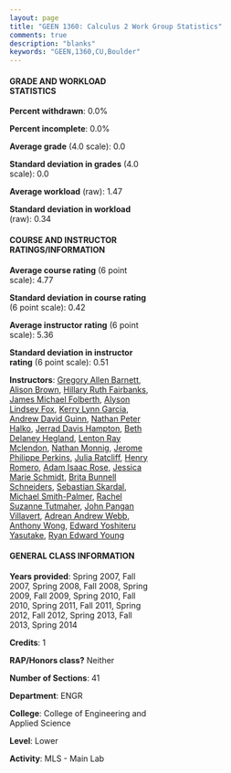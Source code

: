 ```yaml
---
layout: page
title: "GEEN 1360: Calculus 2 Work Group Statistics"
comments: true
description: "blanks"
keywords: "GEEN,1360,CU,Boulder"
---
```

<head>
<script src="https://ajax.googleapis.com/ajax/libs/jquery/2.1.3/jquery.min.js"></script>
<script src="https://dl.dropboxusercontent.com/s/pc42nxpaw1ea4o9/highcharts.js?dl=0"></script>
<!-- <script src="../assets/js/highcharts.js"></script> -->
<style type="text/css">@font-face {
	font-family: "Bebas Neue";
	src: url(https://www.filehosting.org/file/details/544349/BebasNeue Regular.otf) format("opentype");
	}
	h1.Bebas { 
		font-family: "Bebas Neue", Verdana, Tahoma;
	}
</style>
</head>
<body>
	<div id="container" style="float: right; width: 45%; height: 88%; margin-left: 2.5%; margin-right: 2.5%;"></div>
	<script language="JavaScript">
		$(document).ready(function() {
		var chart = {type: 'column'};
		var title = {text: 'Grade Distribution'};
		var xAxis = {categories: ['A','B','C','D','F'],crosshair: true};
		var yAxis = {min: 0,title: {text: 'Percentage'}};
		var tooltip = {headerFormat: '<center><b><span style="font-size:20px">{point.key}</span></b></center>',
		               pointFormat: '<td style="padding:0"><b>{point.y:.1f}%</b></td>',
		               footerFormat: '</table>',shared: true,useHTML: true};
		var plotOptions = {column: {pointPadding: 0.0,borderWidth: 0}};  
		var credits = {enabled: false};var series= [{name: 'Percent',data: [0.0,0.0,0.0,0.0,0.0,]}];
		var json = {};
		json.chart = chart;
		json.title = title;
		json.tooltip = tooltip;
		json.xAxis = xAxis;
		json.yAxis = yAxis;  
		json.series = series;
		json.plotOptions = plotOptions;  
		json.credits = credits;
		$('#container').highcharts(json);
	});
	</script>
</body>
			   
#### GRADE AND WORKLOAD STATISTICS

**Percent withdrawn**: 0.0%

**Percent incomplete**: 0.0%

**Average grade** (4.0 scale): 0.0

**Standard deviation in grades** (4.0 scale): 0.0

**Average workload** (raw): 1.47

**Standard deviation in workload** (raw): 0.34

#### COURSE AND INSTRUCTOR RATINGS/INFORMATION

**Average course rating** (6 point scale): 4.77

**Standard deviation in course rating** (6 point scale): 0.42

**Average instructor rating** (6 point scale): 5.36

**Standard deviation in instructor rating** (6 point scale): 0.51

**Instructors**: <a href='../../instructors/Gregory_Allen_Barnett'>Gregory Allen Barnett</a>, <a href='../../instructors/Alison_Brown'>Alison Brown</a>, <a href='../../instructors/Hillary_Ruth_Fairbanks'>Hillary Ruth Fairbanks</a>, <a href='../../instructors/James_Michael_Folberth'>James Michael Folberth</a>, <a href='../../instructors/Alyson_Lindsey_Fox'>Alyson Lindsey Fox</a>, <a href='../../instructors/Kerry_Lynn_Garcia'>Kerry Lynn Garcia</a>, <a href='../../instructors/Andrew_David_Guinn'>Andrew David Guinn</a>, <a href='../../instructors/Nathan_Peter_Halko'>Nathan Peter Halko</a>, <a href='../../instructors/Jerrad_Davis_Hampton'>Jerrad Davis Hampton</a>, <a href='../../instructors/Beth_Delaney_Hegland'>Beth Delaney Hegland</a>, <a href='../../instructors/Lenton_Ray_Mclendon'>Lenton Ray Mclendon</a>, <a href='../../instructors/Nathan_Monnig'>Nathan Monnig</a>, <a href='../../instructors/Jerome_Philippe_Perkins'>Jerome Philippe Perkins</a>, <a href='../../instructors/Julia_Ratcliff'>Julia Ratcliff</a>, <a href='../../instructors/Henry_Romero'>Henry Romero</a>, <a href='../../instructors/Adam_Isaac_Rose'>Adam Isaac Rose</a>, <a href='../../instructors/Jessica_Marie_Schmidt'>Jessica Marie Schmidt</a>, <a href='../../instructors/Brita_Bunnell_Schneiders'>Brita Bunnell Schneiders</a>, <a href='../../instructors/Sebastian_Skardal'>Sebastian Skardal</a>, <a href='../../instructors/Michael_Smith-Palmer'>Michael Smith-Palmer</a>, <a href='../../instructors/Rachel_Suzanne_Tutmaher'>Rachel Suzanne Tutmaher</a>, <a href='../../instructors/John_Pangan_Villavert'>John Pangan Villavert</a>, <a href='../../instructors/Adrean_Andrew_Webb'>Adrean Andrew Webb</a>, <a href='../../instructors/Anthony_Wong'>Anthony Wong</a>, <a href='../../instructors/Edward_Yoshiteru_Yasutake'>Edward Yoshiteru Yasutake</a>, <a href='../../instructors/Ryan_Edward_Young'>Ryan Edward Young</a>

#### GENERAL CLASS INFORMATION

**Years provided**: Spring 2007, Fall 2007, Spring 2008, Fall 2008, Spring 2009, Fall 2009, Spring 2010, Fall 2010, Spring 2011, Fall 2011, Spring 2012, Fall 2012, Spring 2013, Fall 2013, Spring 2014

**Credits**: 1

**RAP/Honors class?** Neither

**Number of Sections**: 41

**Department**: ENGR

**College**: College of Engineering and Applied Science

**Level**: Lower

**Activity**: MLS - Main Lab
